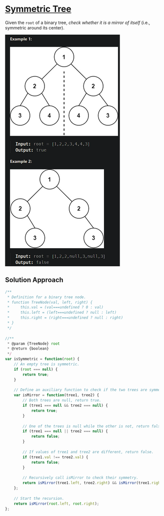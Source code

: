 # [Symmetric Tree](https://leetcode.cn/problems/symmetric-tree/)

Given the `root` of a binary tree, *check whether it is a mirror of itself* (i.e., symmetric around its center).

![image-20240724232822675](assets/image-20240724232822675.png)

## Solution Approach

```js
/**
 * Definition for a binary tree node.
 * function TreeNode(val, left, right) {
 *     this.val = (val===undefined ? 0 : val)
 *     this.left = (left===undefined ? null : left)
 *     this.right = (right===undefined ? null : right)
 * }
 */

//**
 * @param {TreeNode} root
 * @return {boolean}
 */
var isSymmetric = function(root) {
    // An empty tree is symmetric.
    if (root === null) {
        return true;
    }
    
    // Define an auxiliary function to check if the two trees are symmetric.
    var isMirror = function(tree1, tree2) {
        // Both trees are null, return true.
        if (tree1 === null && tree2 === null) {
            return true;
        }
        
        // One of the trees is null while the other is not, return false.
        if (tree1 === null || tree2 === null) {
            return false;
        }
        
        // If values of tree1 and tree2 are different, return false.
        if (tree1.val !== tree2.val) {
            return false;
        }
        
        // Recursively call isMirror to check their symmetry.
        return isMirror(tree1.left, tree2.right) && isMirror(tree1.right, tree2.left);
    };
    
    // Start the recursion.
    return isMirror(root.left, root.right);
};
```

